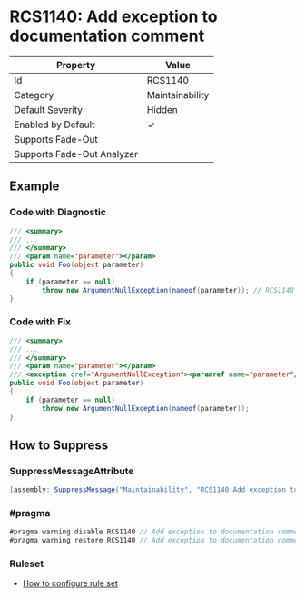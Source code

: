 # RCS1140: Add exception to documentation comment

| Property | Value |
| -------- | ----- |
| Id | RCS1140 |
| Category | Maintainability |
| Default Severity | Hidden |
| Enabled by Default | &#x2713; |
| Supports Fade\-Out |  |
| Supports Fade\-Out Analyzer |  |

## Example

### Code with Diagnostic

```csharp
/// <summary>
/// ...
/// </summary>
/// <param name="parameter"></param>
public void Foo(object parameter)
{
    if (parameter == null)
        throw new ArgumentNullException(nameof(parameter)); // RCS1140
}
```

### Code with Fix

```csharp
/// <summary>
/// ...
/// </summary>
/// <param name="parameter"></param>
/// <exception cref="ArgumentNullException"><paramref name="parameter"/> is <c>null</c>.</exception>
public void Foo(object parameter)
{
    if (parameter == null)
        throw new ArgumentNullException(nameof(parameter));
}
```

## How to Suppress

### SuppressMessageAttribute

```csharp
[assembly: SuppressMessage("Maintainability", "RCS1140:Add exception to documentation comment.", Justification = "<Pending>")]
```

### \#pragma

```csharp
#pragma warning disable RCS1140 // Add exception to documentation comment.
#pragma warning restore RCS1140 // Add exception to documentation comment.
```

### Ruleset

* [How to configure rule set](../HowToConfigureAnalyzers.md)
